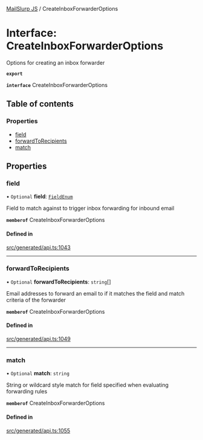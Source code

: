 [MailSlurp JS](../README.md) / CreateInboxForwarderOptions

# Interface: CreateInboxForwarderOptions

Options for creating an inbox forwarder

**`export`**

**`interface`** CreateInboxForwarderOptions

## Table of contents

### Properties

- [field](CreateInboxForwarderOptions.md#field)
- [forwardToRecipients](CreateInboxForwarderOptions.md#forwardtorecipients)
- [match](CreateInboxForwarderOptions.md#match)

## Properties

### field

• `Optional` **field**: [`FieldEnum`](../enums/CreateInboxForwarderOptions.FieldEnum.md)

Field to match against to trigger inbox forwarding for inbound email

**`memberof`** CreateInboxForwarderOptions

#### Defined in

[src/generated/api.ts:1043](https://github.com/mailslurp/mailslurp-client/blob/5523864/src/generated/api.ts#L1043)

___

### forwardToRecipients

• `Optional` **forwardToRecipients**: `string`[]

Email addresses to forward an email to if it matches the field and match criteria of the forwarder

**`memberof`** CreateInboxForwarderOptions

#### Defined in

[src/generated/api.ts:1049](https://github.com/mailslurp/mailslurp-client/blob/5523864/src/generated/api.ts#L1049)

___

### match

• `Optional` **match**: `string`

String or wildcard style match for field specified when evaluating forwarding rules

**`memberof`** CreateInboxForwarderOptions

#### Defined in

[src/generated/api.ts:1055](https://github.com/mailslurp/mailslurp-client/blob/5523864/src/generated/api.ts#L1055)
